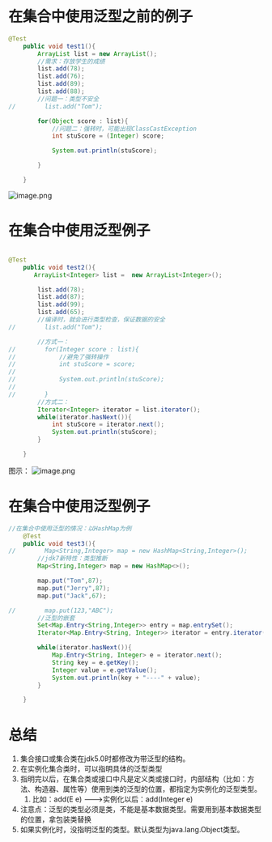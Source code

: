 # 在集合中使用泛型之前的例子
```java
@Test
    public void test1(){
        ArrayList list = new ArrayList();
        //需求：存放学生的成绩
        list.add(78);
        list.add(76);
        list.add(89);
        list.add(88);
        //问题一：类型不安全
//        list.add("Tom");

        for(Object score : list){
            //问题二：强转时，可能出现ClassCastException
            int stuScore = (Integer) score;

            System.out.println(stuScore);

        }

    }
```
![image.png](https://cdn.nlark.com/yuque/0/2022/png/28932072/1655990928162-d1a74c9a-07fb-4af5-a343-7ab81ce1f9d1.png#averageHue=%23efebe2&clientId=ub4bf7f63-595a-4&from=paste&height=197&id=u088d343a&originHeight=197&originWidth=715&originalType=binary&ratio=1&rotation=0&showTitle=false&size=12316&status=done&style=none&taskId=ub90ec0b2-cc3d-4b53-ae06-d27a7e7bb18&title=&width=715)
# 在集合中使用泛型例子
```java

@Test
    public void test2(){
       ArrayList<Integer> list =  new ArrayList<Integer>();

        list.add(78);
        list.add(87);
        list.add(99);
        list.add(65);
        //编译时，就会进行类型检查，保证数据的安全
//        list.add("Tom");

        //方式一：
//        for(Integer score : list){
//            //避免了强转操作
//            int stuScore = score;
//
//            System.out.println(stuScore);
//
//        }
        //方式二：
        Iterator<Integer> iterator = list.iterator();
        while(iterator.hasNext()){
            int stuScore = iterator.next();
            System.out.println(stuScore);
        }

    }
```
图示：
![image.png](https://cdn.nlark.com/yuque/0/2022/png/28932072/1655990936342-34d35dba-82ec-4570-a7d8-1a02f6435a3a.png#averageHue=%23eeece4&clientId=ub4bf7f63-595a-4&from=paste&height=172&id=ub83ac7ba&originHeight=172&originWidth=678&originalType=binary&ratio=1&rotation=0&showTitle=false&size=9953&status=done&style=none&taskId=u406413c1-252d-462d-a197-867de4f3d8a&title=&width=678)

# 在集合中使用泛型例子
```java
//在集合中使用泛型的情况：以HashMap为例
    @Test
    public void test3(){
//        Map<String,Integer> map = new HashMap<String,Integer>();
        //jdk7新特性：类型推断
        Map<String,Integer> map = new HashMap<>();

        map.put("Tom",87);
        map.put("Jerry",87);
        map.put("Jack",67);

//        map.put(123,"ABC");
        //泛型的嵌套
        Set<Map.Entry<String,Integer>> entry = map.entrySet();
        Iterator<Map.Entry<String, Integer>> iterator = entry.iterator();

        while(iterator.hasNext()){
            Map.Entry<String, Integer> e = iterator.next();
            String key = e.getKey();
            Integer value = e.getValue();
            System.out.println(key + "----" + value);
        }

    }
```
# 总结

1. 集合接口或集合类在jdk5.0时都修改为带泛型的结构。
2. 在实例化集合类时，可以指明具体的泛型类型
3. 指明完以后，在集合类或接口中凡是定义类或接口时，内部结构（比如：方法、构造器、属性等）使用到类的泛型的位置，都指定为实例化的泛型类型。
   1. 比如：add(E e)  --->实例化以后：add(Integer e)
4. 注意点：泛型的类型必须是类，不能是基本数据类型。需要用到基本数据类型的位置，拿包装类替换
5. 如果实例化时，没指明泛型的类型。默认类型为java.lang.Object类型。
